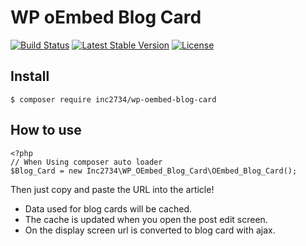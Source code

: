 # WP oEmbed Blog Card

[![Build Status](https://travis-ci.org/inc2734/wp-oembed-blog-card.svg?branch=master)](https://travis-ci.org/inc2734/wp-oembed-blog-card)
[![Latest Stable Version](https://poser.pugx.org/inc2734/wp-oembed-blog-card/v/stable)](https://packagist.org/packages/inc2734/wp-oembed-blog-card)
[![License](https://poser.pugx.org/inc2734/wp-oembed-blog-card/license)](https://packagist.org/packages/inc2734/wp-oembed-blog-card)

## Install
```
$ composer require inc2734/wp-oembed-blog-card
```

## How to use
```
<?php
// When Using composer auto loader
$Blog_Card = new Inc2734\WP_OEmbed_Blog_Card\OEmbed_Blog_Card();
```

Then just copy and paste the URL into the article!

- Data used for blog cards will be cached.
- The cache is updated when you open the post edit screen.
- On the display screen url is converted to blog card with ajax.
